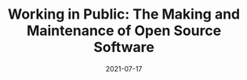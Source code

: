 ---
title: "Working in Public: The Making and Maintenance of Open Source Software"
date: 2021-07-17
tags: ['Fiction']
categories: ['Books']
has_text: False
---